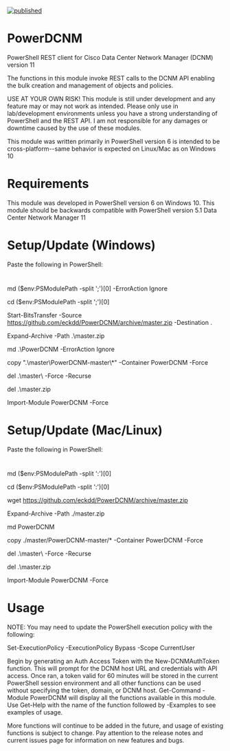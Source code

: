 
[![published](https://static.production.devnetcloud.com/codeexchange/assets/images/devnet-published.svg)](https://developer.cisco.com/codeexchange/github/repo/eckdd/PowerDCNM)

# PowerDCNM
PowerShell REST client for Cisco Data Center Network Manager (DCNM) version 11

The functions in this module invoke REST calls to the DCNM API enabling the bulk creation and management of objects and policies.

USE AT YOUR OWN RISK! 
This module is still under development and any feature may or may not work as intended.
Please only use in lab/development environments unless you have a strong understanding of PowerShell and the REST API.
I am not responsible for any damages or downtime caused by the use of these modules. 

This module was written primarily in PowerShell version 6 is intended to be cross-platform--same behavior is expected on Linux/Mac as on Windows 10

# Requirements
This module was developed in PowerShell version 6 on Windows 10.
This module should be backwards compatible with PowerShell version 5.1
Data Center Network Manager 11

# Setup/Update (Windows)

Paste the following in PowerShell:
#
md ($env:PSModulePath -split ';')[0] -ErrorAction Ignore

cd ($env:PSModulePath -split ';')[0]

Start-BitsTransfer -Source https://github.com/eckdd/PowerDCNM/archive/master.zip -Destination .

Expand-Archive -Path .\master.zip

md .\PowerDCNM -ErrorAction Ignore

copy ".\master\PowerDCNM-master\\*" -Container PowerDCNM -Force

del .\master\ -Force -Recurse

del .\master.zip

Import-Module PowerDCNM -Force
#
#
# Setup/Update (Mac/Linux)

Paste the following in PowerShell:
#
md ($env:PSModulePath -split ':')[0]

cd ($env:PSModulePath -split ':')[0]

wget https://github.com/eckdd/PowerDCNM/archive/master.zip

Expand-Archive -Path ./master.zip

md PowerDCNM

copy ./master/PowerDCNM-master/* -Container PowerDCNM -Force

del .\master\ -Force -Recurse

del .\master.zip

Import-Module PowerDCNM -Force
#
#
# Usage 
NOTE: You may need to update the PowerShell execution policy with the following:

Set-ExecutionPolicy -ExecutionPolicy Bypass -Scope CurrentUser

Begin by generating  an Auth Access Token with the New-DCNMAuthToken function. This will prompt for the DCNM host URL and credentials with API access. Once ran, a token valid for 60 minutes will be stored in the current PowerShell session environment and all other functions can be used without specifying the token, domain, or DCNM host.
Get-Command -Module PowerDCNM will display all the functions available in this module. Use Get-Help with the name of the function followed by -Examples to see examples of usage.

More functions will continue to be added in the future, and usage of existing functions is subject to change. Pay attention to the release notes and current issues page for information on new features and bugs.
